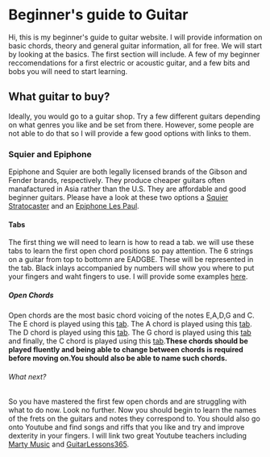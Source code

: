 # Beginner's guide to Guitar 

Hi, this is my beginner's guide to guitar website. I will provide information on basic chords, theory and general guitar information, all for free. We will start by looking at the basics. The first section will include. A few of my beginner reccomendations for a first electric or acoustic guitar, and a few bits and bobs you will need to start learning.

## What guitar to buy?

Ideally, you would go to a guitar shop. Try a few different guitars depending on what genres you like and be set from there. However, some people are not able to do that so I will provide a few good options with links to them. 

### Squier and Epiphone

Epiphone and Squier are both legally licensed brands of the Gibson and Fender brands, respectively. They produce cheaper guitars often manafactured in Asia rather than the U.S. They are affordable and good beginner guitars. Please have a look at these two options a [Squier Stratocaster](https://www.guitarguitar.co.uk/product/180629329160008--squier-pack-strat-black) and an [Epiphone Les Paul](https://www.guitarguitar.co.uk/product/160330296435002--epiphone-les-paul-special-ve-vintage-worn-ebony).

#### Tabs

The first thing we will need to learn is how to read a tab. we will use these tabs to learn the first open chord positions so pay attention. The 6 strings on a guitar from top to bottomn are EADGBE. These will be represented in the tab. Black inlays accompanied by numbers will show you where to put your fingers and waht fingers to use. I will provide some examples [here](https://www.guitarlessons.com/guitar-lessons/guitar-theory-ear-training-and-reading/how-to-read-guitar-tabs).

##### Open Chords

Open chords are the most basic chord voicing of the notes E,A,D,G and C. The E chord is played using this [tab](https://www.justinguitar.com/guitar-lessons/the-e-chord-bc-113).
The A chord is played using this [tab](https://www.justinguitar.com/guitar-lessons/the-a-chord-bc-112). The D chord is played using this [tab](https://www.justinguitar.com/guitar-lessons/the-d-chord-bc-111). The G chord is played using this [tab](https://www.justinguitar.com/guitar-lessons/the-g-chord-bc-131) and finally, the C chord is played using this [tab](https://www.justinguitar.com/guitar-lessons/the-c-chord-bc-132).**These chords should be played fluently and being able to change between chords is required before moving on.You should also be able to name such chords.**

###### What next?

So you have mastered the first few open chords and are struggling with what to do now. Look no further. Now you should begin to learn the names of the frets on the guitars and notes they correspond to. You should also go onto Youtube  and find songs and riffs that you like and try and improve dexterity in your fingers. I will link two great Youtube teachers including [Marty Music](https://www.youtube.com/channel/UCmnlTWVJysjWPFiZhQ5uudg) and [GuitarLessons365](https://www.youtube.com/user/GuitarLessons365).



